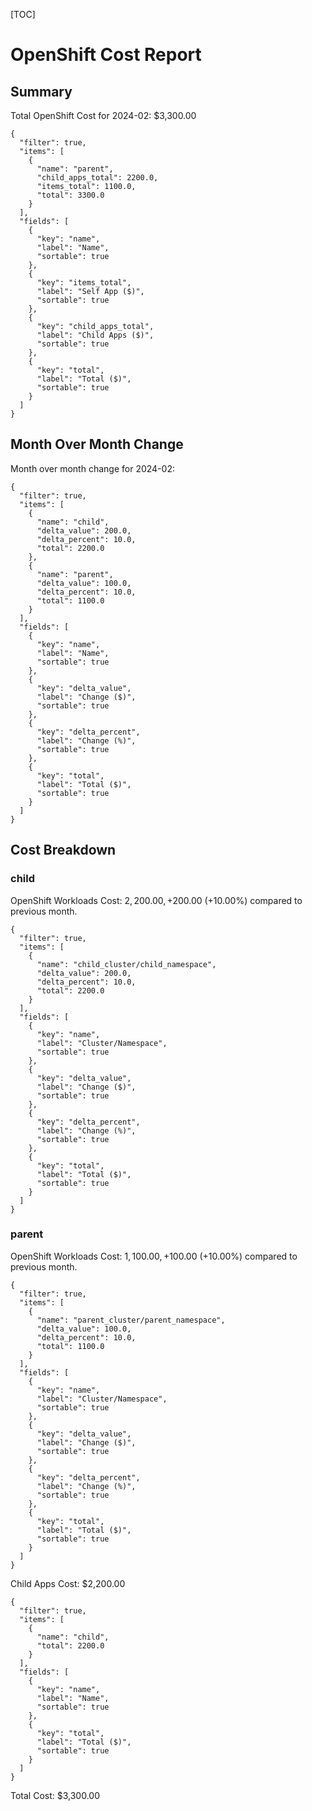 [TOC]

# OpenShift Cost Report

## Summary

Total OpenShift Cost for 2024-02: $3,300.00

```json:table
{
  "filter": true,
  "items": [
    {
      "name": "parent",
      "child_apps_total": 2200.0,
      "items_total": 1100.0,
      "total": 3300.0
    }
  ],
  "fields": [
    {
      "key": "name",
      "label": "Name",
      "sortable": true
    },
    {
      "key": "items_total",
      "label": "Self App ($)",
      "sortable": true
    },
    {
      "key": "child_apps_total",
      "label": "Child Apps ($)",
      "sortable": true
    },
    {
      "key": "total",
      "label": "Total ($)",
      "sortable": true
    }
  ]
}
```

## Month Over Month Change

Month over month change for 2024-02:

```json:table
{
  "filter": true,
  "items": [
    {
      "name": "child",
      "delta_value": 200.0,
      "delta_percent": 10.0,
      "total": 2200.0
    },
    {
      "name": "parent",
      "delta_value": 100.0,
      "delta_percent": 10.0,
      "total": 1100.0
    }
  ],
  "fields": [
    {
      "key": "name",
      "label": "Name",
      "sortable": true
    },
    {
      "key": "delta_value",
      "label": "Change ($)",
      "sortable": true
    },
    {
      "key": "delta_percent",
      "label": "Change (%)",
      "sortable": true
    },
    {
      "key": "total",
      "label": "Total ($)",
      "sortable": true
    }
  ]
}
```

## Cost Breakdown

### child

OpenShift Workloads Cost: $2,200.00, +$200.00 (+10.00%) compared to previous month.

```json:table
{
  "filter": true,
  "items": [
    {
      "name": "child_cluster/child_namespace",
      "delta_value": 200.0,
      "delta_percent": 10.0,
      "total": 2200.0
    }
  ],
  "fields": [
    {
      "key": "name",
      "label": "Cluster/Namespace",
      "sortable": true
    },
    {
      "key": "delta_value",
      "label": "Change ($)",
      "sortable": true
    },
    {
      "key": "delta_percent",
      "label": "Change (%)",
      "sortable": true
    },
    {
      "key": "total",
      "label": "Total ($)",
      "sortable": true
    }
  ]
}
```

### parent

OpenShift Workloads Cost: $1,100.00, +$100.00 (+10.00%) compared to previous month.

```json:table
{
  "filter": true,
  "items": [
    {
      "name": "parent_cluster/parent_namespace",
      "delta_value": 100.0,
      "delta_percent": 10.0,
      "total": 1100.0
    }
  ],
  "fields": [
    {
      "key": "name",
      "label": "Cluster/Namespace",
      "sortable": true
    },
    {
      "key": "delta_value",
      "label": "Change ($)",
      "sortable": true
    },
    {
      "key": "delta_percent",
      "label": "Change (%)",
      "sortable": true
    },
    {
      "key": "total",
      "label": "Total ($)",
      "sortable": true
    }
  ]
}
```

Child Apps Cost: $2,200.00

```json:table
{
  "filter": true,
  "items": [
    {
      "name": "child",
      "total": 2200.0
    }
  ],
  "fields": [
    {
      "key": "name",
      "label": "Name",
      "sortable": true
    },
    {
      "key": "total",
      "label": "Total ($)",
      "sortable": true
    }
  ]
}
```

Total Cost: $3,300.00
